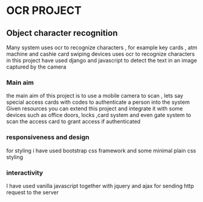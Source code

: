 # OCR PROJECT
## Object character recognition

Many system uses ocr to recognize characters , for example key cards , atm machine and cashie card swiping devices uses ocr to recognize characters
in this project have used django and javascript to detect the text in an image captured by the camera

### Main aim
the main aim of this project is to use a mobile camera to scan , lets say special access cards with codes to authenticate a person into the system
Given resources you can extend this project and integrate it with some devices such as office doors, locks ,card system
and even gate system to scan the access card to grant access if authenticated


### responsiveness and design
for styling i have used bootstrap css framework and some minimal plain css styling

### interactivity
I have used vanilla javascript together with jquery and ajax for sending http request to the server